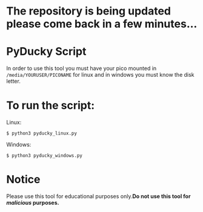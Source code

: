 # The repository is being updated please come back in a few minutes...

# PyDucky Script

In order to use this tool you must have
your pico mounted in ```/media/YOURUSER/PICONAME``` 
for linux and in windows you must know the disk letter.

# To run the script:

Linux: 

```$ python3 pyducky_linux.py```

Windows: 

```$ python3 pyducky_windows.py```

# Notice

Please use this tool for educational purposes
only.**Do not use this tool for _malicious_ purposes.**
